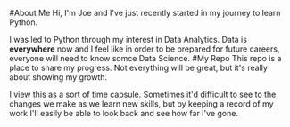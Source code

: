 #About Me
Hi, I'm Joe and I've just recently started in my journey to learn Python.  

I was led to Python through my interest in Data Analytics.  Data is **everywhere** now and I feel like in order to be prepared for future careers, everyone will need to know somce Data Science.
#My Repo
This repo is a place to share my progress.  Not everything will be great, but it's really about showing my growth.  

I view this as a sort of time capsule.  Sometimes it'd difficult to see to the changes we make as we learn new skills, but by keeping a record of my work I'll easily be able to look back and see how far I've gone.